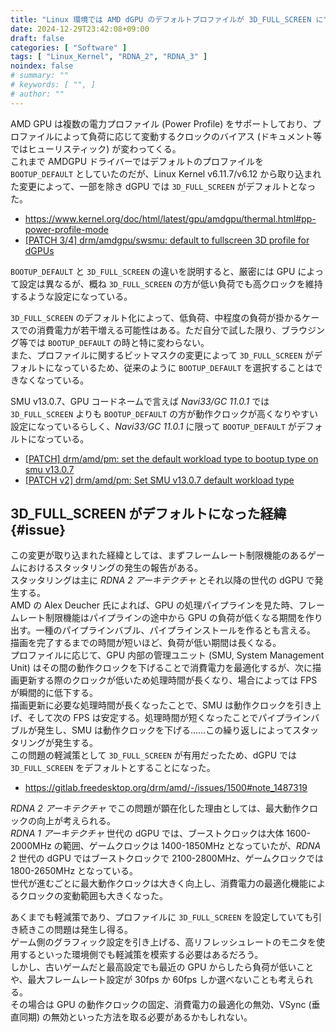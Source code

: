 ```yaml
---
title: "Linux 環境では AMD dGPU のデフォルトプロファイルが 3D_FULL_SCREEN に"
date: 2024-12-29T23:42:08+09:00
draft: false
categories: [ "Software" ]
tags: [ "Linux_Kernel", "RDNA_2", "RDNA_3" ]
noindex: false
# summary: ""
# keywords: [ "", ]
# author: ""
---
```


AMD GPU は複数の電力プロファイル (Power Profile) をサポートしており、プロファイルによって負荷に応じて変動するクロックのバイアス (ドキュメント等ではヒューリスティック) が変わってくる。  
これまで AMDGPU ドライバーではデフォルトのプロファイルを `BOOTUP_DEFAULT` としていたのだが、Linux Kernel v6.11.7/v6.12 から取り込まれた変更によって、一部を除き dGPU では `3D_FULL_SCREEN` がデフォルトとなった。  

 * <https://www.kernel.org/doc/html/latest/gpu/amdgpu/thermal.html#pp-power-profile-mode>
 * [[PATCH 3/4] drm/amdgpu/swsmu: default to fullscreen 3D profile for dGPUs](https://lists.freedesktop.org/archives/amd-gfx/2024-October/115121.html)

`BOOTUP_DEFAULT` と `3D_FULL_SCREEN` の違いを説明すると、厳密には GPU によって設定は異なるが、概ね `3D_FULL_SCREEN` の方が低い負荷でも高クロックを維持するような設定になっている。  

`3D_FULL_SCREEN` のデフォルト化によって、低負荷、中程度の負荷が掛かるケースでの消費電力が若干増える可能性はある。ただ自分で試した限り、ブラウジング等では `BOOTUP_DEFAULT` の時と特に変わらない。  
また、プロファイルに関するビットマスクの変更によって `3D_FULL_SCREEN` がデフォルトになっているため、従来のように `BOOTUP_DEFAULT` を選択することはできなくなっている。  

SMU v13.0.7、GPU コードネームで言えば *Navi33/GC 11.0.1* では `3D_FULL_SCREEN` よりも `BOOTUP_DEFAULT` の方が動作クロックが高くなりやすい設定になっているらしく、*Navi33/GC 11.0.1* に限って `BOOTUP_DEFAULT` がデフォルトになっている。  

 * [[PATCH] drm/amd/pm: set the default workload type to bootup type on smu v13.0.7](https://lists.freedesktop.org/archives/amd-gfx/2024-December/117552.html)
 * [[PATCH v2] drm/amd/pm: Set SMU v13.0.7 default workload type](https://lists.freedesktop.org/archives/amd-gfx/2024-December/117562.html)

## 3D_FULL_SCREEN がデフォルトになった経緯 {#issue}

この変更が取り込まれた経緯としては、まずフレームレート制限機能のあるゲームにおけるスタッタリングの発生の報告がある。  
スタッタリングは主に *RDNA 2 アーキテクチャ* とそれ以降の世代の dGPU で発生する。  
AMD の Alex Deucher 氏によれば、GPU の処理パイプラインを見た時、フレームレート制限機能はパイプラインの途中から GPU の負荷が低くなる期間を作り出す。一種のパイプラインバブル、パイプラインストールを作るとも言える。  
描画を完了するまでの時間が短いほど、負荷が低い期間は長くなる。  
プロファイルに応じて、GPU 内部の管理ユニット (SMU, System Management Unit) はその間の動作クロックを下げることで消費電力を最適化するが、次に描画更新する際のクロックが低いため処理時間が長くなり、場合によっては FPS が瞬間的に低下する。  
描画更新に必要な処理時間が長くなったことで、SMU は動作クロックを引き上げ、そして次の FPS は安定する。処理時間が短くなったことでパイプラインバブルが発生し、SMU は動作クロックを下げる……この繰り返しによってスタッタリングが発生する。  
この問題の軽減策として `3D_FULL_SCREEN` が有用だったため、dGPU では `3D_FULL_SCREEN` をデフォルトとすることになった。  

 * <https://gitlab.freedesktop.org/drm/amd/-/issues/1500#note_1487319>

*RDNA 2 アーキテクチャ* でこの問題が顕在化した理由としては、最大動作クロックの向上が考えられる。  
*RDNA 1 アーキテクチャ* 世代の dGPU では、ブーストクロックは大体 1600-2000MHz の範囲、ゲームクロックは 1400-1850MHz となっていたが、*RDNA 2* 世代の dGPU ではブーストクロックで 2100-2800MHz、ゲームクロックでは 1800-2650MHz となっている。  
世代が進むごとに最大動作クロックは大きく向上し、消費電力の最適化機能によるクロックの変動範囲も大きくなった。  

あくまでも軽減策であり、プロファイルに `3D_FULL_SCREEN` を設定していても引き続きこの問題は発生し得る。  
ゲーム側のグラフィック設定を引き上げる、高リフレッシュレートのモニタを使用するといった環境側でも軽減策を模索する必要はあるだろう。  
しかし、古いゲームだと最高設定でも最近の GPU からしたら負荷が低いことや、最大フレームレート設定が 30fps か 60fps しか選べないことも考えられる。  
その場合は GPU の動作クロックの固定、消費電力の最適化の無効、VSync (垂直同期) の無効といった方法を取る必要があるかもしれない。  

